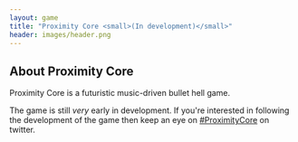 ```yaml
---
layout: game
title: "Proximity Core <small>(In development)</small>"
header: images/header.png
---
```

## About Proximity Core ##

Proximity Core is a futuristic music-driven bullet hell game.

The game is still *very* early in development. If you're interested in following the development of the game then keep an eye on [#ProximityCore](http://twitter.com/search?q=%23ProximityCore) on twitter.
